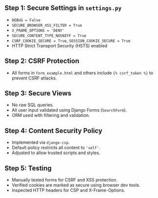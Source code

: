 

## Step 1: Secure Settings in `settings.py`
- `DEBUG = False`
- `SECURE_BROWSER_XSS_FILTER = True`
- `X_FRAME_OPTIONS = 'DENY'`
- `SECURE_CONTENT_TYPE_NOSNIFF = True`
- `CSRF_COOKIE_SECURE = True`, `SESSION_COOKIE_SECURE = True`
- HTTP Strict Transport Security (HSTS) enabled

## Step 2: CSRF Protection
- All forms in `form_example.html` and others include `{% csrf_token %}` to prevent CSRF attacks.

## Step 3: Secure Views
- No raw SQL queries.
- All user input validated using Django Forms (`SearchForm`).
- ORM used with filtering and validation.

## Step 4: Content Security Policy
- Implemented via `django-csp`.
- Default policy restricts all content to `'self'`.
- Adjusted to allow trusted scripts and styles.

## Step 5: Testing
- Manually tested forms for CSRF and XSS protection.
- Verified cookies are marked as secure using browser dev tools.
- Inspected HTTP headers for CSP and X-Frame-Options.